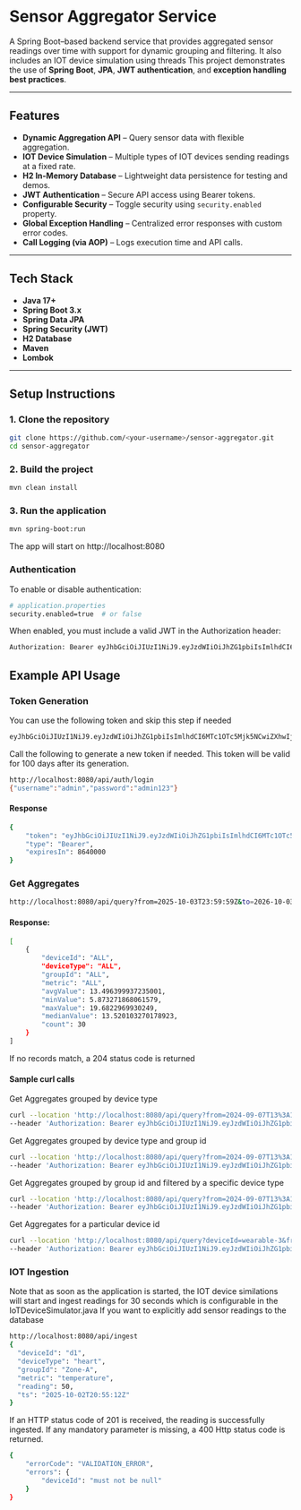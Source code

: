 # Sensor Aggregator Service

A Spring Boot–based backend service that provides aggregated sensor readings over time with support for dynamic grouping and filtering. It also includes an IOT device simulation using threads 
This project demonstrates the use of **Spring Boot**, **JPA**, **JWT authentication**, and **exception handling best practices**.

---

## Features
- **Dynamic Aggregation API** – Query sensor data with flexible aggregation.
- **IOT Device Simulation** – Multiple types of IOT devices sending readings at a fixed rate.
- **H2 In-Memory Database** – Lightweight data persistence for testing and demos.
- **JWT Authentication** – Secure API access using Bearer tokens.
- **Configurable Security** – Toggle security using `security.enabled` property.
- **Global Exception Handling** – Centralized error responses with custom error codes.
- **Call Logging (via AOP)** – Logs execution time and API calls.
---

## Tech Stack

- **Java 17+**
- **Spring Boot 3.x**
- **Spring Data JPA**
- **Spring Security (JWT)**
- **H2 Database**
- **Maven**
- **Lombok**

---

## Setup Instructions

### 1. Clone the repository
```bash
git clone https://github.com/<your-username>/sensor-aggregator.git
cd sensor-aggregator
```

### 2. Build the project
```bash
mvn clean install
```

### 3. Run the application
```bash
mvn spring-boot:run
```
The app will start on http://localhost:8080

### Authentication
To enable or disable authentication:
```bash
# application.properties
security.enabled=true  # or false
```
When enabled, you must include a valid JWT in the Authorization header:
```bash
Authorization: Bearer eyJhbGciOiJIUzI1NiJ9.eyJzdWIiOiJhZG1pbiIsImlhdCI6MTc1OTc5Mjk5NCwiZXhwIjoxNzY4NDMyOTk0LCJpc3MiOiJpb3Qtc2Vuc29yLWFwcCJ9.AnddHqtBfBSLkRxcwP3OnErgSnrEW794urm0s5H5-zQ
```

## Example API Usage

### Token Generation 
You can use the following token and skip this step if needed
```bash
eyJhbGciOiJIUzI1NiJ9.eyJzdWIiOiJhZG1pbiIsImlhdCI6MTc1OTc5Mjk5NCwiZXhwIjoxNzY4NDMyOTk0LCJpc3MiOiJpb3Qtc2Vuc29yLWFwcCJ9.AnddHqtBfBSLkRxcwP3OnErgSnrEW794urm0s5H5-zQ
```

Call the following to generate a new token if needed. This token will be valid for 100 days after its generation.
```bash
http://localhost:8080/api/auth/login
{"username":"admin","password":"admin123"}
```
#### Response
```bash
{
    "token": "eyJhbGciOiJIUzI1NiJ9.eyJzdWIiOiJhZG1pbiIsImlhdCI6MTc1OTc5Mjk5NCwiZXhwIjoxNzY4NDMyOTk0LCJpc3MiOiJpb3Qtc2Vuc29yLWFwcCJ9.AnddHqtBfBSLkRxcwP3OnErgSnrEW794urm0s5H5-zQ",
    "type": "Bearer",
    "expiresIn": 8640000
}
```

### Get Aggregates
```bash
http://localhost:8080/api/query?from=2025-10-03T23:59:59Z&to=2026-10-03T23:59:59Z&deviceType=vehicle
```

#### Response:
```bash
[
    {
        "deviceId": "ALL",
        "deviceType": "ALL",
        "groupId": "ALL",
        "metric": "ALL",
        "avgValue": 13.496399937235001,
        "minValue": 5.873271868061579,
        "maxValue": 19.6822969930249,
        "medianValue": 13.520103270178923,
        "count": 30
    }
]
```
If no records match, a 204 status code is returned

#### Sample curl calls
Get Aggregates grouped by device type
```bash
curl --location 'http://localhost:8080/api/query?from=2024-09-07T13%3A18%3A13Z&to=2025-11-07T14%3A18%3A13Z&groupByDeviceType=true' \
--header 'Authorization: Bearer eyJhbGciOiJIUzI1NiJ9.eyJzdWIiOiJhZG1pbiIsImlhdCI6MTc1OTc5Mjk5NCwiZXhwIjoxNzY4NDMyOTk0LCJpc3MiOiJpb3Qtc2Vuc29yLWFwcCJ9.AnddHqtBfBSLkRxcwP3OnErgSnrEW794urm0s5H5-zQ'
```
Get Aggregates grouped by device type and group id
```bash
curl --location 'http://localhost:8080/api/query?from=2024-09-07T13%3A18%3A13Z&to=2025-11-07T14%3A18%3A13Z&groupByGroupId=true&groupByDeviceType=true' \
--header 'Authorization: Bearer eyJhbGciOiJIUzI1NiJ9.eyJzdWIiOiJhZG1pbiIsImlhdCI6MTc1OTc5Mjk5NCwiZXhwIjoxNzY4NDMyOTk0LCJpc3MiOiJpb3Qtc2Vuc29yLWFwcCJ9.AnddHqtBfBSLkRxcwP3OnErgSnrEW794urm0s5H5-zQ'
```
Get Aggregates grouped by group id and filtered by a specific device type
```bash
curl --location 'http://localhost:8080/api/query?from=2024-09-07T13%3A18%3A13Z&to=2025-11-07T14%3A18%3A13Z&deviceType=vehicle&groupByGroupId=true' \
--header 'Authorization: Bearer eyJhbGciOiJIUzI1NiJ9.eyJzdWIiOiJhZG1pbiIsImlhdCI6MTc1OTc5Mjk5NCwiZXhwIjoxNzY4NDMyOTk0LCJpc3MiOiJpb3Qtc2Vuc29yLWFwcCJ9.AnddHqtBfBSLkRxcwP3OnErgSnrEW794urm0s5H5-zQ'
```
Get Aggregates for a particular device id
```bash
curl --location 'http://localhost:8080/api/query?deviceId=wearable-3&from=2024-09-07T13%3A18%3A13Z&to=2025-11-07T14%3A18%3A13Z' \
--header 'Authorization: Bearer eyJhbGciOiJIUzI1NiJ9.eyJzdWIiOiJhZG1pbiIsImlhdCI6MTc1OTc5Mjk5NCwiZXhwIjoxNzY4NDMyOTk0LCJpc3MiOiJpb3Qtc2Vuc29yLWFwcCJ9.AnddHqtBfBSLkRxcwP3OnErgSnrEW794urm0s5H5-zQ'
```

### IOT Ingestion
Note that as soon as the application is started, the IOT device similations will start and ingest readings for 30 seconds which is configurable in the IoTDeviceSimulator.java
If you want to explicitly add sensor readings to the database
```bash
http://localhost:8080/api/ingest
{
  "deviceId": "d1",
  "deviceType": "heart",
  "groupId": "Zone-A",
  "metric": "temperature",
  "reading": 50,
  "ts": "2025-10-02T20:55:12Z"
}
```
If an HTTP status code of 201 is received, the reading is successfully ingested.
If any mandatory parameter is missing, a 400 Http status code is returned.
```bash
{
    "errorCode": "VALIDATION_ERROR",
    "errors": {
        "deviceId": "must not be null"
    }
}
```





